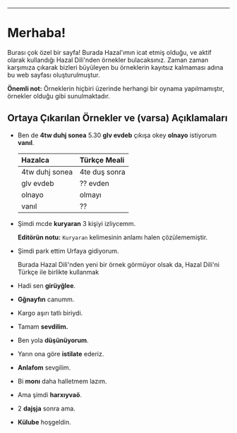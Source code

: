 ___________

# Merhaba!

Burası çok özel bir sayfa! Burada Hazal'ımın icat etmiş olduğu, ve aktif olarak kullandığı Hazal Dili'nden örnekler bulacaksınız. Zaman zaman karşımıza çıkarak bizleri büyüleyen bu örneklerin kayıtsız kalmaması adına bu web sayfası oluşturulmuştur. 

**Önemli not:** Örneklerin hiçbiri üzerinde herhangi bir oynama yapılmamıştır, örnekler olduğu gibi sunulmaktadır. 

## Ortaya Çıkarılan Örnekler ve (varsa) Açıklamaları

* Ben de **4tw duhj sonea** 5.30 **glv evdeb** çıkışa okey **olnayo** istiyorum **vanıl**.

    | Hazalca      | Türkçe Meali      |   
    |:-------------|:------------------|
    | 4tw duhj sonea| 4te duş sonra |
    | glv evdeb | ?? evden |
    | olnayo | olmayı |
    | vanıl | ?? |

* Şimdi mcde **kuryaran** 3 kişiyi izliycemm.

    **Editörün notu:** `Kuryaran` kelimesinin anlamı halen çözülememiştir.

* Şimdi park ettim Urfaya gidiyorum.

    Burada Hazal Dili'nden yeni bir örnek görmüyor olsak da, Hazal Dili'ni Türkçe ile birlikte kullanmak

* Hadi sen **girüyğlee**.

* **Gğnayfın** canumm.

* Kargo aşırı tatlı biriydi.

* Tamam **sevdilim.**

* Ben yola **düşünüyorum**.

* Yarın ona göre **istilate** ederiz.

* **Anlafom** sevgilim.

* Bi **monı** daha halletmem lazım.

* Ama şimdi **harxıyvaö**.

* 2 **dajşja** sonra ama.

* **Külube** hoşgeldin.


